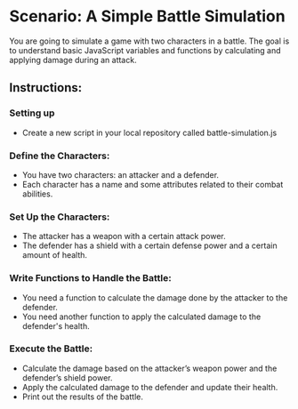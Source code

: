 # Scenario: A Simple Battle Simulation

You are going to simulate a game with two characters in a battle. The goal is to understand basic JavaScript variables and functions by calculating and applying damage during an attack.

## Instructions:

### Setting up

- Create a new script in your local repository called battle-simulation.js

### Define the Characters:

- You have two characters: an attacker and a defender.
- Each character has a name and some attributes related to their combat abilities.

### Set Up the Characters:

- The attacker has a weapon with a certain attack power.
- The defender has a shield with a certain defense power and a certain amount of health.

### Write Functions to Handle the Battle:

- You need a function to calculate the damage done by the attacker to the defender.
- You need another function to apply the calculated damage to the defender's health.

### Execute the Battle:

- Calculate the damage based on the attacker’s weapon power and the defender’s shield power.
- Apply the calculated damage to the defender and update their health.
- Print out the results of the battle.
